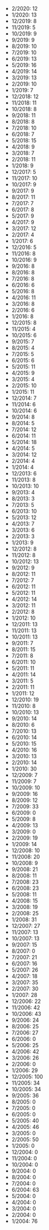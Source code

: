 *  2/2020: 12
*  1/2020: 13
*  12/2019: 8
*  11/2019: 5
*  10/2019: 9
*  9/2019: 9
*  8/2019: 10
*  7/2019: 10
*  6/2019: 13
*  5/2019: 16
*  4/2019: 14
*  3/2019: 13
*  2/2019: 10
*  1/2019: 7
*  12/2018: 12
*  11/2018: 11
*  10/2018: 8
*  9/2018: 11
*  8/2018: 8
*  7/2018: 10
*  6/2018: 7
*  5/2018: 15
*  4/2018: 9
*  3/2018: 7
*  2/2018: 11
*  1/2018: 9
*  12/2017: 5
*  11/2017: 10
*  10/2017: 9
*  9/2017: 9
*  8/2017: 11
*  7/2017: 7
*  6/2017: 8
*  5/2017: 9
*  4/2017: 9
*  3/2017: 12
*  2/2017: 4
*  1/2017: 6
*  12/2016: 5
*  11/2016: 8
*  10/2016: 9
*  9/2016: 8
*  8/2016: 8
*  7/2016: 8
*  6/2016: 6
*  5/2016: 8
*  4/2016: 11
*  3/2016: 8
*  2/2016: 6
*  1/2016: 8
*  12/2015: 8
*  11/2015: 4
*  10/2015: 6
*  9/2015: 7
*  8/2015: 4
*  7/2015: 5
*  6/2015: 6
*  5/2015: 11
*  4/2015: 9
*  3/2015: 4
*  2/2015: 10
*  1/2015: 11
*  12/2014: 7
*  11/2014: 6
*  10/2014: 6
*  9/2014: 8
*  8/2014: 5
*  7/2014: 12
*  6/2014: 11
*  5/2014: 18
*  4/2014: 5
*  3/2014: 12
*  2/2014: 4
*  1/2014: 4
*  12/2013: 6
*  11/2013: 8
*  10/2013: 10
*  9/2013: 4
*  8/2013: 3
*  7/2013: 5
*  6/2013: 10
*  5/2013: 12
*  4/2013: 7
*  3/2013: 6
*  2/2013: 3
*  1/2013: 9
*  12/2012: 8
*  11/2012: 8
*  10/2012: 13
*  9/2012: 9
*  8/2012: 11
*  7/2012: 7
*  6/2012: 11
*  5/2012: 11
*  4/2012: 14
*  3/2012: 11
*  2/2012: 8
*  1/2012: 10
*  12/2011: 13
*  11/2011: 13
*  10/2011: 13
*  9/2011: 7
*  8/2011: 15
*  7/2011: 8
*  6/2011: 10
*  5/2011: 11
*  4/2011: 14
*  3/2011: 5
*  2/2011: 11
*  1/2011: 12
*  12/2010: 19
*  11/2010: 8
*  10/2010: 13
*  9/2010: 14
*  8/2010: 6
*  7/2010: 13
*  6/2010: 14
*  5/2010: 15
*  4/2010: 16
*  3/2010: 13
*  2/2010: 14
*  1/2010: 30
*  12/2009: 7
*  11/2009: 7
*  10/2009: 10
*  9/2009: 16
*  8/2009: 12
*  7/2009: 33
*  6/2009: 0
*  5/2009: 8
*  4/2009: 13
*  3/2009: 0
*  2/2009: 19
*  1/2009: 14
*  12/2008: 10
*  11/2008: 20
*  10/2008: 9
*  9/2008: 21
*  8/2008: 11
*  7/2008: 23
*  6/2008: 23
*  5/2008: 11
*  4/2008: 15
*  3/2008: 19
*  2/2008: 25
*  1/2008: 31
*  12/2007: 27
*  11/2007: 13
*  10/2007: 13
*  9/2007: 15
*  8/2007: 0
*  7/2007: 21
*  6/2007: 16
*  5/2007: 26
*  4/2007: 18
*  3/2007: 35
*  2/2007: 30
*  1/2007: 28
*  12/2006: 22
*  11/2006: 42
*  10/2006: 43
*  9/2006: 24
*  8/2006: 25
*  7/2006: 27
*  6/2006: 0
*  5/2006: 25
*  4/2006: 42
*  3/2006: 26
*  2/2006: 0
*  1/2006: 29
*  12/2005: 100
*  11/2005: 34
*  10/2005: 34
*  9/2005: 36
*  8/2005: 0
*  7/2005: 0
*  6/2005: 0
*  5/2005: 40
*  4/2005: 46
*  3/2005: 0
*  2/2005: 50
*  1/2005: 0
*  12/2004: 0
*  11/2004: 0
*  10/2004: 0
*  9/2004: 0
*  8/2004: 0
*  7/2004: 0
*  6/2004: 63
*  5/2004: 0
*  4/2004: 0
*  3/2004: 0
*  2/2004: 0
*  1/2004: 76